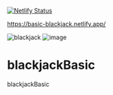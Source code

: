 [![Netlify Status](https://api.netlify.com/api/v1/badges/883c5fcb-8df0-488d-9a96-41509fb7da76/deploy-status)](https://app.netlify.com/sites/basic-blackjack/deploys)

https://basic-blackjack.netlify.app/

![blackjack](https://user-images.githubusercontent.com/74496368/204286676-efbdc08c-9e00-4e45-b9af-699bc5251e57.png)
![image](https://user-images.githubusercontent.com/74496368/204314950-bd603fc1-b185-4483-bf8d-9862744094c1.png)

# blackjackBasic
blackjackBasic
